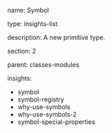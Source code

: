 name: Symbol

type: insights-list

description: A new primitive type. 

section: 2

parent: classes-modules

insights:
  - symbol
  - symbol-registry
  - why-use-symbols
  - why-use-symbols-2
  - symbol-special-properties
